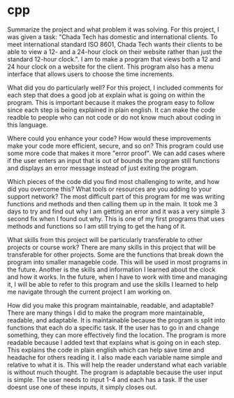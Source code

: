 # cpp

Summarize the project and what problem it was solving.
    For this project, I was given a task: "Chada Tech has domestic and international clients. To meet international standard ISO 8601, Chada Tech wants their clients to be able to view a 12- and a 24-hour clock on their website rather than just the standard 12-hour clock.". I am to make a program that views both a 12 and 24 hour clock on a website for the client. This program also has a menu interface that allows users to choose the time increments. 

What did you do particularly well?
    For this project, I included comments for each step that does a good job at explain what is going on within the program. This is important because it makes the program easy to follow since each step is being explained in plain english. It can make the code readble to people who can not code or do not know much about coding in this language. 

Where could you enhance your code? How would these improvements make your code more efficient, secure, and so on?
    This program could use some more code that makes it more "error proof". We can add cases where if the user enters an input that is out of bounds the program still functions and displays an error message instead of just exiting the program. 
    
Which pieces of the code did you find most challenging to write, and how did you overcome this? What tools or resources are you adding to your support network?
    The most difficult part of this program for me was writing functions and methods and then calling them up in the main. It took me 3 days to try and find out why I am getting an error and it was a very simple 3 second fix when I found out why. This is one of my first programs that uses methods and functions so I am still trying to get the hang of it. 
    
What skills from this project will be particularly transferable to other projects or course work?
    There are many skills in this project that will be transferable for other projects. Some are the functions that break down the program into smaller manageble code. This will be used in most programs in the future. Another is the skills and information I learned about the clock and how it works. In the future, when I have to work with time and managing it, I will be able to refer to this program and use the skills I learned to help me navigate through the current project I am working on. 
    
How did you make this program maintainable, readable, and adaptable?
    There are many things I did to make the program more maintainable, readable, and adaptable. It is maintainable because the program is split into functions that each do a specific task. If the user has to go in and change something, they can more effectively find the location. The program is more readable because I added text that explains what is going on in each step. This explains the code in plain english which can help save time and headache for others reading it. I also made each variable name simple and relative to what it is. This will help the reader understand what each variable is without much thought. The program is adaptable because the user input is simple. The user needs to input 1-4 and each has a task. If the user doesnt use one of these inputs, it simply closes out.  
